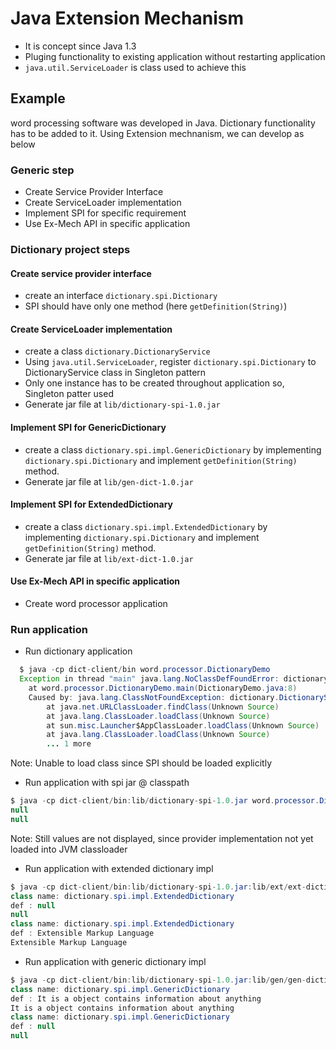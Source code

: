# Java Extension Mechanism
* It is concept since Java 1.3
* Pluging functionality to existing application without restarting application
* `java.util.ServiceLoader` is class used to achieve this

## Example
word processing software was developed in Java.
Dictionary functionality has to be added to it.
Using Extension mechnanism, we can develop as below

### Generic step
* Create Service Provider Interface
* Create ServiceLoader implementation
* Implement SPI for specific requirement
* Use Ex-Mech API in specific application

### Dictionary project steps
#### Create service provider interface
* create an interface `dictionary.spi.Dictionary`
* SPI should have only one method (here `getDefinition(String)`)

#### Create ServiceLoader implementation
* create a class `dictionary.DictionaryService`
* Using `java.util.ServiceLoader`, register `dictionary.spi.Dictionary` to DictionaryService class in Singleton pattern
* Only one instance has to be created throughout application so, Singleton patter used
* Generate jar file at `lib/dictionary-spi-1.0.jar`

#### Implement SPI for GenericDictionary
* create a class `dictionary.spi.impl.GenericDictionary` by implementing `dictionary.spi.Dictionary` and implement `getDefinition(String)` method.
* Generate jar file at `lib/gen-dict-1.0.jar`

#### Implement SPI for ExtendedDictionary
* create a class `dictionary.spi.impl.ExtendedDictionary` by implementing `dictionary.spi.Dictionary` and implement `getDefinition(String)` method.
* Generate jar file at `lib/ext-dict-1.0.jar`

#### Use Ex-Mech API in specific application
* Create word processor application

### Run application
* Run dictionary application

```java
  $ java -cp dict-client/bin word.processor.DictionaryDemo
  Exception in thread "main" java.lang.NoClassDefFoundError: dictionary/DictionaryService
  	at word.processor.DictionaryDemo.main(DictionaryDemo.java:8)
	Caused by: java.lang.ClassNotFoundException: dictionary.DictionaryService
		at java.net.URLClassLoader.findClass(Unknown Source)
		at java.lang.ClassLoader.loadClass(Unknown Source)
		at sun.misc.Launcher$AppClassLoader.loadClass(Unknown Source)
		at java.lang.ClassLoader.loadClass(Unknown Source)
		... 1 more
```  
Note: Unable to load class since SPI should be loaded explicitly  

* Run application with spi jar @ classpath

```java
$ java -cp dict-client/bin:lib/dictionary-spi-1.0.jar word.processor.DictionaryDemo
null
null
```
Note: Still values are not displayed, since provider implementation not yet loaded into JVM classloader

* Run application with extended dictionary impl
```java
$ java -cp dict-client/bin:lib/dictionary-spi-1.0.jar:lib/ext/ext-dictionary-1.0.jar word.processor.DictionaryDemo
class name: dictionary.spi.impl.ExtendedDictionary
def : null
null
class name: dictionary.spi.impl.ExtendedDictionary
def : Extensible Markup Language
Extensible Markup Language
```
* Run application with generic dictionary impl
```java
$ java -cp dict-client/bin:lib/dictionary-spi-1.0.jar:lib/gen/gen-dictionary-1.0.jar word.processor.DictionaryDemo
class name: dictionary.spi.impl.GenericDictionary
def : It is a object contains information about anything
It is a object contains information about anything
class name: dictionary.spi.impl.GenericDictionary
def : null
null
```









